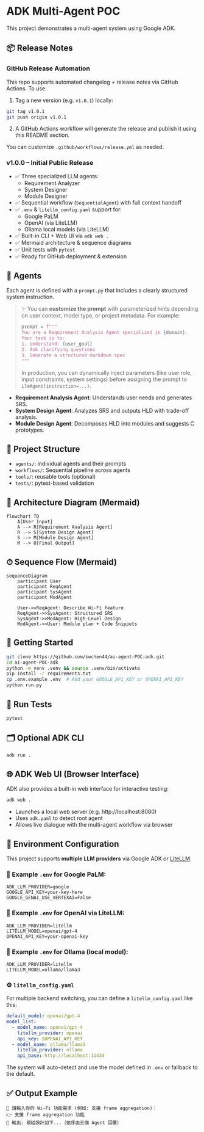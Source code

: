 # ADK Multi-Agent POC

This project demonstrates a multi-agent system using Google ADK.

## 📦 Release Notes

### GitHub Release Automation
This repo supports automated changelog + release notes via GitHub Actions. To use:

1. Tag a new version (e.g. `v1.0.1`) locally:
```bash
git tag v1.0.1
git push origin v1.0.1
```
2. A GitHub Actions workflow will generate the release and publish it using this README section.

You can customize `.github/workflows/release.yml` as needed.

### v1.0.0 – Initial Public Release
- ✅ Three specialized LLM agents:
  - Requirement Analyzer
  - System Designer
  - Module Designer
- ✅ Sequential workflow (`SequentialAgent`) with full context handoff
- ✅ `.env` & `litellm_config.yaml` support for:
  - Google PaLM
  - OpenAI (via LiteLLM)
  - Ollama local models (via LiteLLM)
- ✅ Built-in CLI + Web UI via `adk web .`
- ✅ Mermaid architecture & sequence diagrams
- ✅ Unit tests with `pytest`
- ✅ Ready for GitHub deployment & extension

## 🧩 Agents

Each agent is defined with a `prompt.py` that includes a clearly structured system instruction.

> ✨ You can **customize the prompt** with parameterized hints depending on user context, model type, or project metadata.
> For example:
>
> ```python
> prompt = f"""
> You are a Requirement Analysis Agent specialized in {domain}.
> Your task is to:
> 1. Understand: {user_goal}
> 2. Ask clarifying questions
> 3. Generate a structured markdown spec
> """
> ```
>
> In production, you can dynamically inject parameters (like user role, input constraints, system settings) before assigning the prompt to `LlmAgent(instruction=...)`.
- **Requirement Analysis Agent**: Understands user needs and generates SRS.
- **System Design Agent**: Analyzes SRS and outputs HLD with trade-off analysis.
- **Module Design Agent**: Decomposes HLD into modules and suggests C prototypes.

## 📁 Project Structure
- `agents/`: individual agents and their prompts
- `workflows/`: Sequential pipeline across agents
- `tools/`: reusable tools (optional)
- `tests/`: pytest-based validation

## 🧠 Architecture Diagram (Mermaid)
```mermaid
flowchart TD
    A[User Input]
    A --> R[Requirement Analysis Agent]
    R --> S[System Design Agent]
    S --> M[Module Design Agent]
    M --> O[Final Output]
```

## ⏱ Sequence Flow (Mermaid)
```mermaid
sequenceDiagram
    participant User
    participant ReqAgent
    participant SysAgent
    participant ModAgent

    User->>ReqAgent: Describe Wi-Fi feature
    ReqAgent->>SysAgent: Structured SRS
    SysAgent->>ModAgent: High-Level Design
    ModAgent->>User: Module plan + Code Snippets
```

## 🚀 Getting Started
```bash
git clone https://github.com/swchen44/ai-agent-POC-adk.git
cd ai-agent-POC-adk
python -m venv .venv && source .venv/bin/activate
pip install -r requirements.txt
cp .env.example .env  # Add your GOOGLE_API_KEY or OPENAI_API_KEY
python run.py
```

## 🧪 Run Tests
```bash
pytest
```

## 🗂️ Optional ADK CLI
```bash
adk run .
```

## 🌐 ADK Web UI (Browser Interface)
ADK also provides a built-in web interface for interactive testing:

```bash
adk web .
```
- Launches a local web server (e.g. http://localhost:8080)
- Uses `adk.yaml` to detect root agent
- Allows live dialogue with the multi-agent workflow via browser

## 🔐 Environment Configuration

This project supports **multiple LLM providers** via Google ADK or [LiteLLM](https://github.com/BerriAI/litellm).

### 📌 Example `.env` for Google PaLM:
```dotenv
ADK_LLM_PROVIDER=google
GOOGLE_API_KEY=your-key-here
GOOGLE_GENAI_USE_VERTEXAI=False
```

### 📌 Example `.env` for OpenAI via LiteLLM:
```dotenv
ADK_LLM_PROVIDER=litellm
LITELLM_MODEL=openai/gpt-4
OPENAI_API_KEY=your-openai-key
```

### 📌 Example `.env` for Ollama (local model):
```dotenv
ADK_LLM_PROVIDER=litellm
LITELLM_MODEL=ollama/llama3
```

### ⚙️ `litellm_config.yaml`
For multiple backend switching, you can define a `litellm_config.yaml` like this:
```yaml
default_model: openai/gpt-4
model_list:
  - model_name: openai/gpt-4
    litellm_provider: openai
    api_key: $OPENAI_API_KEY
  - model_name: ollama/llama3
    litellm_provider: ollama
    api_base: http://localhost:11434
```

The system will auto-detect and use the model defined in `.env` or fallback to the default.

## ✅ Output Example
```text
🧠 請輸入你的 Wi-Fi 功能需求 (例如: 支援 frame aggregation)：
👉 支援 frame aggregation 功能
🤖 輸出: 模組設計如下...（依序由三個 Agent 回覆）
```
